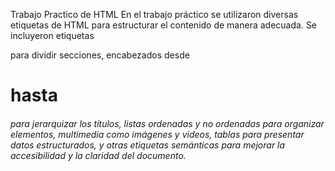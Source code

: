 Trabajo Practico de HTML
En el trabajo práctico se utilizaron diversas etiquetas de HTML para estructurar el contenido de manera adecuada.
Se incluyeron etiquetas <div> para dividir secciones, encabezados desde <h1> hasta <h6> para jerarquizar los títulos, 
listas ordenadas y no ordenadas para organizar elementos, multimedia como imágenes y videos, tablas para presentar datos estructurados, y otras etiquetas semánticas para mejorar la accesibilidad y la claridad del documento.
